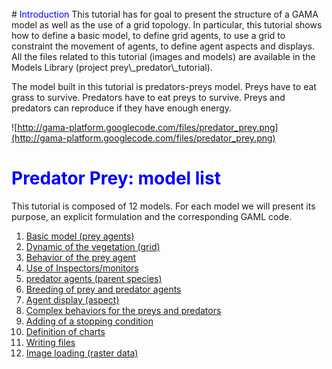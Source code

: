 
<br />
# <font color='blue'>Introduction</font>
This tutorial has for goal to present the structure of a GAMA model as well as the use of a grid topology. In particular, this tutorial shows how to define a basic model, to define grid agents, to use a grid to constraint the movement of agents, to define agent aspects and displays. All the files related to this tutorial (images and models) are available in the Models Library (project prey\_predator\_tutorial).

The model built in this tutorial is predators-preys model. Preys have to eat grass to survive. Predators have to eat preys to survive. Preys and predators can reproduce if they have enough energy.

![http://gama-platform.googlecode.com/files/predator_prey.png](http://gama-platform.googlecode.com/files/predator_prey.png)


# <font color='blue'>Predator Prey: model list</font>

This tutorial is composed of 12 models. For each model we will present its purpose, an explicit formulation and the corresponding GAML code.

  1. [Basic model (prey agents)](PredatorPrey1_v16.md)
  1. [Dynamic of the vegetation (grid)](PredatorPrey2_v16.md)
  1. [Behavior of the prey agent](PredatorPrey3_v16.md)
  1. [Use of Inspectors/monitors](PredatorPrey4_v16.md)
  1. [predator agents (parent species)](PredatorPrey5_v16.md)
  1. [Breeding of prey and predator agents](PredatorPrey6_v16.md)
  1. [Agent display (aspect)](PredatorPrey7_v16.md)
  1. [Complex behaviors for the preys and predators](PredatorPrey8_v16.md)
  1. [Adding of a stopping condition](PredatorPrey9_v16.md)
  1. [Definition of charts](PredatorPrey10_v16.md)
  1. [Writing files](PredatorPrey11_v16.md)
  1. [Image loading (raster data)](PredatorPrey12_v16.md)